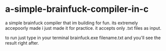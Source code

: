 # a-simple-brainfuck-compiler-in-c
a simple brainfuck compiler that im building for fun. its extremely accepoorly made i just made it for practice.
it accepts only .txt files as input. 

to run just type in your terminal 
brainfuck.exe filename.txt 
and you'll see the result right after. 
